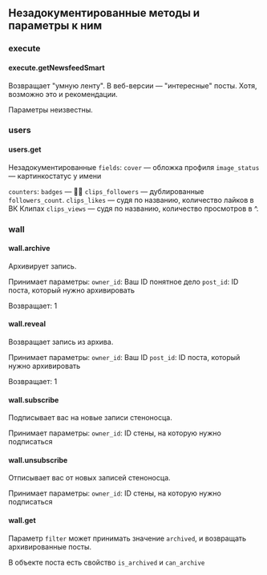 ## Незадокументированные методы и параметры к ним

### execute

#### execute.getNewsfeedSmart

Возвращает "умную ленту". В веб-версии — "интересные" посты. Хотя, возможно это и рекомендации.

Параметры неизвестны.

### users

#### users.get

Незадокументированные `fields`: 
`cover` — обложка профиля
`image_status` — картинкостатус у имени

`counters`:
`badges` — 🤷‍♂️
`clips_followers` — дублированные `followers_count`.
`clips_likes` — судя по названию, количество лайков в ВК Клипах
`clips_views` — судя по названию, количество просмотров в ^.

### wall

#### wall.archive

Архивирует запись.

Принимает параметры: 
`owner_id`: Ваш ID понятное дело
`post_id`: ID поста, который нужно архивировать

Возвращает: 1

#### wall.reveal

Возвращает запись из архива.

Принимает параметры: 
`owner_id`: Ваш ID
`post_id`: ID поста, который нужно архивировать

Возвращает: 1

#### wall.subscribe

Подписывает вас на новые записи стеноносца.

Принимает параметры:
`owner_id`: ID стены, на которую нужно подписаться

#### wall.unsubscribe

Отписывает вас от новых записей стеноносца.

Принимает параметры:
`owner_id`: ID стены, на которую нужно подписаться

#### wall.get

Параметр `filter` может принимать значение `archived`, и возвращать архивированные посты.

В объекте поста есть свойство `is_archived` и `can_archive`
